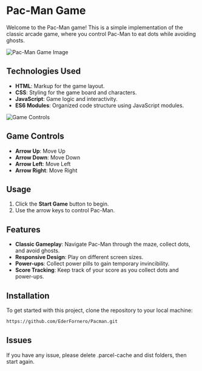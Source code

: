 # Pac-Man Game

Welcome to the Pac-Man game! This is a simple implementation of the classic arcade game, where you control Pac-Man to eat dots while avoiding ghosts. 

![Pac-Man Game Image](https://i.pinimg.com/originals/b4/ee/c4/b4eec4d093adbe9d8a3cbb40d024836a.png)

## Technologies Used
- **HTML**: Markup for the game layout.
- **CSS**: Styling for the game board and characters.
- **JavaScript**: Game logic and interactivity.
- **ES6 Modules**: Organized code structure using JavaScript modules.

![Game Controls](https://static.thenounproject.com/png/3584815-200.png)

## Game Controls
- **Arrow Up**: Move Up
- **Arrow Down**: Move Down
- **Arrow Left**: Move Left
- **Arrow Right**: Move Right

## Usage
1. Click the **Start Game** button to begin.
2. Use the arrow keys to control Pac-Man.

## Features
- **Classic Gameplay**: Navigate Pac-Man through the maze, collect dots, and avoid ghosts.
- **Responsive Design**: Play on different screen sizes.
- **Power-ups**: Collect power pills to gain temporary invincibility.
- **Score Tracking**: Keep track of your score as you collect dots and power-ups.



## Installation
To get started with this project, clone the repository to your local machine:

```bash
https://github.com/EderFornero/Pacman.git

```
## Issues
If you have any issue, please delete .parcel-cache and dist folders, then start again.


